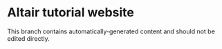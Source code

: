 # Altair tutorial website

This branch contains automatically-generated content and should not be edited directly.
